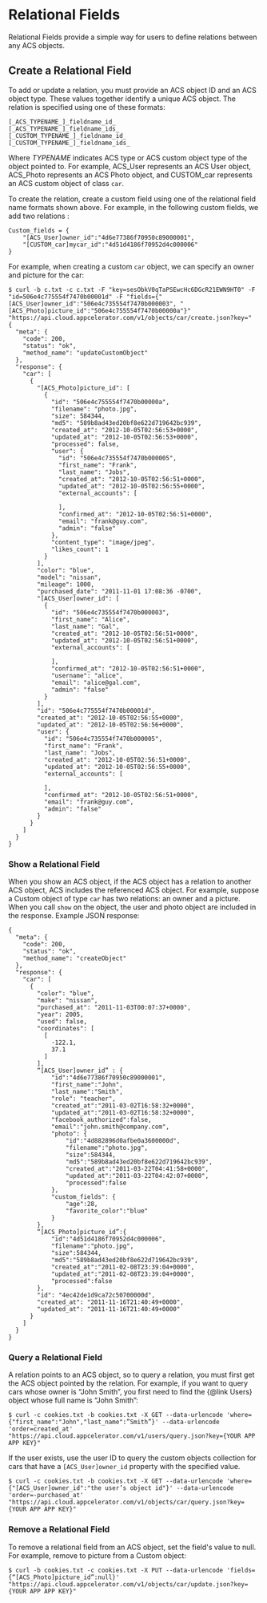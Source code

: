 
# Relational Fields


Relational Fields provide a simple way for users to define relations between
any ACS objects.

## Create a Relational Field

To add or update a relation, you must provide an ACS object ID and an ACS
object type. These values together identify a unique ACS object. The relation
is specified using one of these formats:
    
    [_ACS_TYPENAME_]_fieldname_id_ 
    [_ACS_TYPENAME_]_fieldname_ids_ 
    [_CUSTOM_TYPENAME_]_fieldname_id_ 
    [_CUSTOM_TYPENAME_]_fieldname_ids_
    
Where _TYPENAME_ indicates ACS type or ACS custom object type of the object
pointed to. For example, ACS_User represents an ACS User object, ACS_Photo
represents an ACS Photo object, and CUSTOM_car represents an ACS custom object
of class `car`.

To create the relation, create a custom field using one of the relational
field name formats shown above. For example, in the following custom fields,
we add two relations :
    
    Custom_fields = {
        "[ACS_User]owner_id":"4d6e77386f70950c89000001",
        "[CUSTOM_car]mycar_id":"4d51d4186f70952d4c000006"
    }
    
For example, when creating a custom `car` object, we can specify an owner and
picture for the car:
    
    $ curl -b c.txt -c c.txt -F "key=sesObkV0qTaPSEwcHc6DGcR21EWN9HT0" -F "id=506e4c775554f7470b00001d" -F "fields={"[ACS_User]owner_id":"506e4c735554f7470b000003", "[ACS_Photo]picture_id":"506e4c755554f7470b00000a"}" "https://api.cloud.appcelerator.com/v1/objects/car/create.json?key="
    {
      "meta": {
        "code": 200,
        "status": "ok",
        "method_name": "updateCustomObject"
      },
      "response": {
        "car": [
          {
            "[ACS_Photo]picture_id": [
              {
                "id": "506e4c755554f7470b00000a",
                "filename": "photo.jpg",
                "size": 584344,
                "md5": "589b8ad43ed20bf8e622d719642bc939",
                "created_at": "2012-10-05T02:56:53+0000",
                "updated_at": "2012-10-05T02:56:53+0000",
                "processed": false,
                "user": {
                  "id": "506e4c735554f7470b000005",
                  "first_name": "Frank",
                  "last_name": "Jobs",
                  "created_at": "2012-10-05T02:56:51+0000",
                  "updated_at": "2012-10-05T02:56:55+0000",
                  "external_accounts": [
    
                  ],
                  "confirmed_at": "2012-10-05T02:56:51+0000",
                  "email": "frank@guy.com",
                  "admin": "false"
                },
                "content_type": "image/jpeg",
                "likes_count": 1
              }
            ],
            "color": "blue",
            "model": "nissan",
            "mileage": 1000,
            "purchased_date": "2011-11-01 17:08:36 -0700",
            "[ACS_User]owner_id": [
              {
                "id": "506e4c735554f7470b000003",
                "first_name": "Alice",
                "last_name": "Gal",
                "created_at": "2012-10-05T02:56:51+0000",
                "updated_at": "2012-10-05T02:56:51+0000",
                "external_accounts": [
    
                ],
                "confirmed_at": "2012-10-05T02:56:51+0000",
                "username": "alice",
                "email": "alice@gal.com",
                "admin": "false"
              }
            ],
            "id": "506e4c775554f7470b00001d",
            "created_at": "2012-10-05T02:56:55+0000",
            "updated_at": "2012-10-05T02:56:56+0000",
            "user": {
              "id": "506e4c735554f7470b000005",
              "first_name": "Frank",
              "last_name": "Jobs",
              "created_at": "2012-10-05T02:56:51+0000",
              "updated_at": "2012-10-05T02:56:55+0000",
              "external_accounts": [
    
              ],
              "confirmed_at": "2012-10-05T02:56:51+0000",
              "email": "frank@guy.com",
              "admin": "false"
            }
          }
        ]
      }
    }
    

### Show a Relational Field

When you show an ACS object, if the ACS object has a relation to another ACS
object, ACS includes the referenced ACS object. For example, suppose a Custom object 
of type `car` has two relations: an owner and a picture. When you call `show` on the object, 
the user and photo object are included in the response. Example JSON response:  
    
    {
      "meta": {
        "code": 200,
        "status": "ok",
        "method_name": "createObject"
      },
      "response": {
        "car": [
          {
            "color": "blue",
            "make": "nissan",
            "purchased_at": "2011-11-03T00:07:37+0000",
            "year": 2005,
            "used": false,
            "coordinates": [
              [
                -122.1,
                37.1
              ]
            ],
            “[ACS_User]owner_id” : {
                "id":"4d6e77386f70950c89000001",
                "first_name":"John",
                "last_name":"Smith",
                "role": "teacher",
                "created_at":"2011-03-02T16:58:32+0000",
                "updated_at":"2011-03-02T16:58:32+0000",
                "facebook_authorized":false,
                "email":"john.smith@company.com",
                "photo": {
                    "id":"4d882896d0afbe0a3600000d",
                    "filename":"photo.jpg",
                    "size":584344,
                    "md5":"589b8ad43ed20bf8e622d719642bc939",
                    "created_at":"2011-03-22T04:41:58+0000",
                    "updated_at":"2011-03-22T04:42:07+0000",
                    "processed":false
                },
                "custom_fields": {
                    "age":28,
                    "favorite_color":"blue"
                }
            },
            “[ACS_Photo]picture_id”:{
                "id":"4d51d4186f70952d4c000006",
                "filename":"photo.jpg",
                "size":584344,
                "md5":"589b8ad43ed20bf8e622d719642bc939",
                "created_at":"2011-02-08T23:39:04+0000",
                "updated_at":"2011-02-08T23:39:04+0000",
                "processed":false
            },
            "id": "4ec42de1d9ca72c50700000d",
            "created_at": "2011-11-16T21:40:49+0000",
            "updated_at": "2011-11-16T21:40:49+0000"
          }
        ]
      }
    }
    

### Query a Relational Field

A relation points to an ACS object, so to query a relation, you must first
get the ACS object pointed by the relation. For example, if you want to
query cars whose owner is “John Smith”, you first need to find the {@link Users}
object whose full name is “John Smith”:

    $ curl -c cookies.txt -b cookies.txt -X GET --data-urlencode 'where={"first_name":"John","last_name":”Smith”}' --data-urlencode 'order=created_at' "https://api.cloud.appcelerator.com/v1/users/query.json?key={YOUR APP APP KEY}"
    
If the user exists, use the user ID to query the custom objects collection
for cars that have a `[ACS_User]owner_id` property with the specified value.

    $ curl -c cookies.txt -b cookies.txt -X GET --data-urlencode 'where= {"[ACS_User]owner_id":"the user’s object id"}' --data-urlencode 'order=-purchased_at' "https://api.cloud.appcelerator.com/v1/objects/car/query.json?key={YOUR APP APP KEY}"
    
### Remove a Relational Field

To remove a relational field from an ACS object, set the field's value to null. For
example, remove to picture from a Custom object:
    
    $ curl -b cookies.txt -c cookies.txt -X PUT --data-urlencode 'fields={“[ACS_Photo]picture_id”:null}' "https://api.cloud.appcelerator.com/v1/objects/car/update.json?key={YOUR APP APP KEY}"
    

